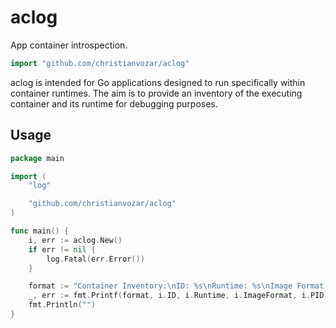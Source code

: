 # aclog

App container introspection.

```Go
import "github.com/christianvozar/aclog"
```

aclog is intended for Go applications designed to run specifically within container runtimes. The aim is to provide an inventory of the executing container and its runtime for debugging purposes.

## Usage

```Go
package main

import (
	"log"

	"github.com/christianvozar/aclog"
)

func main() {
	i, err := aclog.New()
	if err != nil {
		log.Fatal(err.Error())
	}

	format := "Container Inventory:\nID: %s\nRuntime: %s\nImage Format: %s\n PID: %s\n"
	_, err := fmt.Printf(format, i.ID, i.Runtime, i.ImageFormat, i.PID)
	fmt.Println("")
}
```
